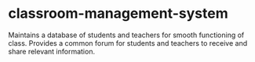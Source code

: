 # classroom-management-system
Maintains a database of students and teachers for smooth functioning of class. Provides a common forum for students and teachers to receive and share relevant information.

